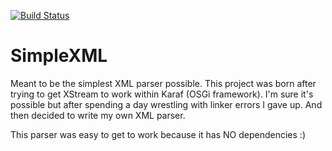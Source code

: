 [![Build Status](https://travis-ci.org/JurgenNED/simplexml.svg?branch=master)](https://travis-ci.org/JurgenNED/simplexml)

# SimpleXML

Meant to be the simplest XML parser possible. 
This project was born after trying to get XStream to work within Karaf (OSGi framework).
I'm sure it's possible but after spending a day wrestling with linker errors I gave up.
And then decided to write my own XML parser.

This parser was easy to get to work because it has NO dependencies :)
